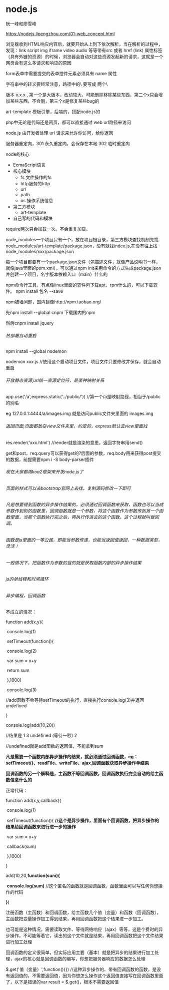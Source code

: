 # node.js

阮一峰和廖雪峰

https://nodejs.lipengzhou.com/01-web_concept.html

浏览器收到HTML响应内容后，就要开始从上到下依次解析，当在解析的过程中，发现：link script img iframe video audio 等等带有src 或者 href (link) 属性标签（具有外链的资源）的时候，浏览器会自动对这些资源发起新的请求，这就是一个网页会有这么多请求和响应的原因

form表单中需要提交的表单控件元素必须具有 name 属性

字符串中的转义要经常注意，路径中的\ 要写成 两个\

版本   x.x.x  , 第一个是大版本，改动较大，可能删除移除某些东西，第二个x只会增加某些东西，不会删，第三个x是修复某些bug的

art-template 模板引擎，后端的，搭配node.js的

php中无论是代码还是网页，都可以直接通过 web url路径来访问

node.js 由开发者处理 url 请求来允许你访问，给你返回

服务器重定向，301 永久重定向，会保存在本地   302 临时重定向

node的核心

- EcmaScript语言
- 核心模块
  + fs 文件操作的fs
  + http服务的http
  + url 
  + path
  + os 操作系统信息
- 第三方模块
  + art-template
- 自己写的代码和模块

require两次只会加载一次。不会重复加载。

node_modules一个项目只有一个，放在项目根目录，第三方模块查找机制先找node_modules/art-template/package.json，没有就找index.js,在没有往上找node_modules/xxx/package.json

每一个项目都要有一个package.json文件（包描述文件，就像产品说明书一样，就像java里面的pom.xml），可以通过npm init来用命令的方式生成package.json并创建一个项目，名字版本依赖入口（main）什么的 

npm命令行工具，有点像linux里面的软件包下载apt、rpm什么的，可以下载软件。 npm install 包名 --save

npm被墙问题，国内镜像http://npm.taobao.org/

先npm install  --global cnpm  下载国内的npm

然后cnpm install jquery

###### 热部署自动重启

npm install --global nodemon

nodemon xxx.js  //使用这个启动项目文件，项目文件只要修改并保存，就会自动重启

######  开放静态资源,url统一资源定位符，是某种映射关系

app.use('/a',express.static('../public/'))   //第一个/a是映射路径，相当于/public的别名

eg  127.0.0.1:4444/a/images.img   就是访问public文件夹里面的  images.img 

###### 返回页面,页面都放在view文件夹里，约定的，express默认去view里面找

res.render('xxx.html')   //render就是渲染的意思，返回字符串用send()

get和post，req.query可以获得get的?后面的参数，req.body用来获得post提交的数据，前提需要npm i -S body-parser插件

###### 现在大家都用koa2框架来开发node.js了

######  页面的样式可以去bootstrap官网上去找，复制源码修改一下即可

###### 凡是想要得到函数的异步操作结果的，必须通过回调函数来获取，函数也可以当成参数传到别的函数里，回调函数就是一个参数，将这个函数作为参数传到另一个函数里面，当那个函数执行完之后，再执行传进去的这个函数。这个过程就叫做回调。

###### 函数是js里面的一等公民，即能当参数传递，也能当返回值返回，一种数据类型，灵活！

###### 一般情况下，把函数作为参数的目的就是获取函数内部的异步操作结果

###### js的单线程和时间循环

###### 异步编程，回调函数

不成立的情况：

function add(x,y){

​	console.log(1)

​	setTimeout(function(){

​		console.log(2)

​		var sum = x+y 

​		return sum

​	},1000)

​	console.log(3)

​	//add函数不会等待setTimeout的执行，直接执行console.log(3)并返回undefined

}

console.log(add(10,20))

//结果是  1  3  undefined (等待一秒) 2

//undefined就是add函数的返回值，不能拿到sum

**凡是需要一个函数内部异步操作的结果，就必须通过回调函数，eg：setTimeout()、readFile、writeFile、ajax**,**回调函数获取异步操作单结果**

**回调函数的另一个解释是，主函数不等回调函数，回调函数执行完会自动的给主函数信息什么的**

正常代码：

function add(x,y,callback){

​	console.log(1)

​	setTimeout(function(){     **//这个是异步操作，里面有个回调函数，把异步操作的结果给回调函数来进行进一步的操作**

​		var sum = x+y

​		callback(sum)

​	},1000)

}

add(10,20,**function(sum){**

​	**console.log(sum)**      //这个匿名的函数就是回调函数，函数里面可以写任何你想操作的代码

**}**)

注册函数（主函数）和回调函数，给主函数几个值（变量）和函数（回调函数），主函数把变量操作加工得到结果，再用回调函数把这个结果进一步加工。

也可能是这种情况，需要读取文件、等待网络响应（ajax）等等，这是个费时的异步操作，不可能等着它，读出的这个文件就是结果，再用回调函数把这个文件结果进行加工处理

回调函数的定义很简单，但实际应用主要（基本）就是把异步的结果进行加工处理，ajax的核心就是回调函数的编写，你想把服务器响应的数据怎么处理

$.get('值（变量）',function(){})   //这种异步操作的、带有回调函数的函数，是没有返回值的，不需要返回值，因为你想怎么操作这个返回值直接写在回调函数里面了，以下是错误的var result = $.get()，根本不需要返回值

